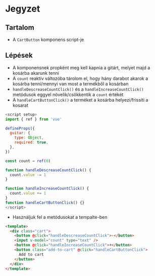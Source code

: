 # Jegyzet

## Tartalom

- A `CartButton` komponens script-je

## Lépések

- A komponensnek propként meg kell kapnia a gitárt, melyet majd a kosárba akarunk tenni
- A `count` reaktív változóba tárolom el, hogy hány darabot akarok a kosárba tenni/mennyi van most a termékből a kosárban
- `handleDescreaseCountClick()` és a `handleIncreaseCountClick()` metódusok eggyel növelik/csökkentik a `count` értékét
- A `handleCartButtonClick()` a terméket a kosárba helyezi/frissíti a kosarat

```js
<script setup>
import { ref } from 'vue'

defineProps({
  guitar: {
    type: Object,
    required: true,
  },
})

const count = ref(0)

function handleDescreaseCountClick() {
  count.value -= 1
}

function handleIncreaseCountClick() {
  count.value += 1
}
function handleCartButtonClick() {}
</script>
```

- Használjuk fel a metódusokat a tempalte-ben

```html
<template>
  <div class="cart">
    <button @click="handleDescreaseCountClick">-</button>
    <input v-model="count" type="text" />
    <button @click="handleIncreaseCountClick">+</button>
    <button class="add-to-cart" @click="handleCartButtonClick">
      Add to cart
    </button>
  </div>
</template>
```
